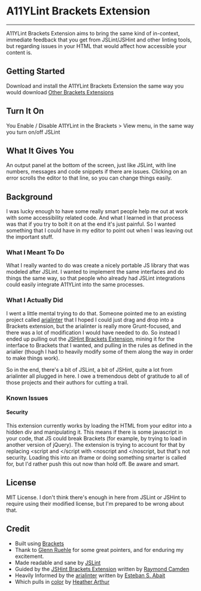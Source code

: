 # A11YLint Brackets Extension
******

A11YLint Brackets Extension aims to bring the same kind of in-context, immediate feedback that you get from JSLint/JSHint and other linting tools, but regarding issues in your HTML that would affect how accessible your content is.

## Getting Started

Download and install the A11YLint Brackets Extension the same way you would download [Other Brackets Extensions](https://github.com/adobe/brackets/wiki/Brackets-Extensions)

## Turn It On

You Enable / Disable A11YLint in the Brackets > View menu, in the same way you turn on/off JSLint

## What It Gives You

An output panel at the bottom of the screen, just like JSLint, with line numbers, messages and code snippets if there are issues.  Clicking on an error scrolls the editor to that line, so you can change things easily.

## Background

I was lucky enough to have some really smart people help me out at work with some accessibility related code.  And what I learned in that process was that if you try to bolt it on at the end it's just painful.  So I wanted something that I could have in my editor to point out when I was leaving out the important stuff.

### What I Meant To Do

What I really wanted to do was create a nicely portable JS library that was modeled after JSLint.  I wanted to implement the same interfaces and do things the same way, so that people who already had JSLint integrations could easily integrate A11YLint into the same processes.

### What I Actually Did

I went a little mental trying to do that.  Someone pointed me to an existing project called [arialinter](https://github.com/globant-ui/arialinter) that I hoped I could just drag and drop into a Brackets extension, but the arialinter is really more Grunt-focused, and there was a lot of modification I would have needed to do.  So instead I ended up pulling out the [JSHint Brackets Extension](https://github.com/cfjedimaster/brackets-jshint), mining it for the interface to Brackets that I wanted, and pulling in the rules as defined in the arialier (though I had to heavily modify some of them along the way in order to make things work).

So in the end, there's a bit of JSLint, a bit of JSHint, quite a lot from arialinter all plugged in here.  I owe a tremendous debt of gratitude to all of those projects and their authors for cutting a trail.

### Known Issues

#### Security

This extension currently works by loading the HTML from your editor into a hidden div and manipulating it.  This means if there is some javascript in your code, that JS could break Brackets (for example, by trying to load in another version of jQuery).  The extension is trying to account for that by replacing \<script and \<\/script with \<noscript and \<\/noscript, but that's not security.  Loading this into an iframe or doing something smarter is called for, but I'd rather push this out now than hold off.  Be aware and smart.

## License

MIT License. I don't think there's enough in here from JSLint or JSHint to require using their modified license, but I'm prepared to be wrong about that.

## Credit

- Built using [Brackets](https://github.com/adobe/brackets)
 - Thank to  [Glenn Ruehle](https://github.com/gruehle) for some great pointers, and for enduring my excitement.
- Made readable and sane by [JSLint](http://www.jslint.com/)
- Guided by the [JSHint Brackets Extension](https://github.com/cfjedimaster/brackets-jshint) written by [Raymond Camden](https://github.com/cfjedimaster)
- Heavily Informed by the [arialinter](https://github.com/globant-ui/arialinter/) written by [Esteban S. Abait](https://github.com/eabait)
 - Which pulls in [color](https://github.com/harthur/color) by [Heather Arthur](https://github.com/harthur)
